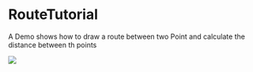 # RouteTutorial
A Demo shows how to draw a route between two  Point and calculate the distance between th points

<img src ="https://rawgit.com/sishenyihuba/RouteTutorial/master/Images/Route.png" />
